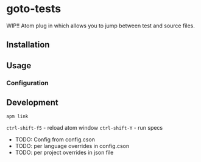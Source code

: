 # goto-tests

WIP!! Atom plug in which allows you to jump between test and source files.

## Installation

## Usage

### Configuration

## Development

`apm link`

`ctrl-shift-f5` - reload atom window
`ctrl-shift-Y` - run specs

* TODO: Config from config.cson
* TODO: per language overrides in config.cson
* TODO: per project overrides in json file
